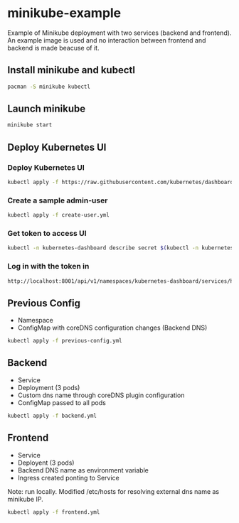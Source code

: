# minikube-example

Example of Minikube deployment with two services (backend and frontend). An example image is used and no interaction between frontend and backend is made beacuse of it.

## Install minikube and kubectl

```bash
pacman -S minikube kubectl
```

## Launch minikube

```bash
minikube start
```

## Deploy Kubernetes UI

### Deploy Kubernetes UI

```bash
kubectl apply -f https://raw.githubusercontent.com/kubernetes/dashboard/v2.0.0/aio/deploy/recommended.yaml
```

### Create a sample admin-user

```bash
kubectl apply -f create-user.yml
```

### Get token to access UI

```bash
kubectl -n kubernetes-dashboard describe secret $(kubectl -n kubernetes-dashboard get secret | grep admin-user | awk '{print $1}')
```

### Log in with the token in

```bash
http://localhost:8001/api/v1/namespaces/kubernetes-dashboard/services/https:kubernetes-dashboard:/proxy/
```

## Previous Config

- Namespace
- ConfigMap with coreDNS configuration changes (Backend DNS)

```bash
kubectl apply -f previous-config.yml
```

## Backend

- Service
- Deployment (3 pods)
- Custom dns name through coreDNS plugin configuration
- ConfigMap passed to all pods

```bash
kubectl apply -f backend.yml
```

## Frontend

- Service
- Deployent (3 pods)
- Backend DNS name as environment variable
- Ingress created ponting to Service

Note: run locally. Modified /etc/hosts for resolving external dns name as minikube IP.

```bash
kubectl apply -f frontend.yml
```
